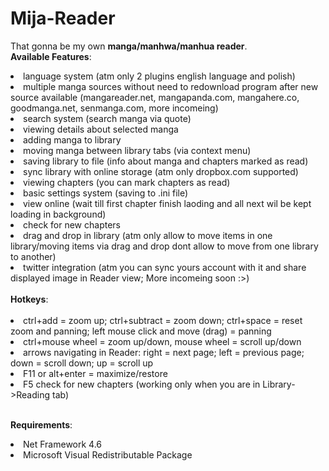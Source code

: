 # Mija-Reader

That gonna be my own <b>manga/manhwa/manhua reader</b>.
<br><b>Available Features</b>:
<br><li>language system (atm only 2 plugins english language and polish)
<br><li>multiple manga sources without need to redownload program after new source available (mangareader.net, mangapanda.com, mangahere.co, goodmanga.net, senmanga.com, more incomeing)
<br><li>search system (search manga via quote)
<br><li>viewing details about selected manga
<br><li>adding manga to library
<br><li>moving manga between library tabs (via context menu)
<br><li>saving library to file (info about manga and chapters marked as read)
<br><li>sync library with online storage (atm only dropbox.com supported)
<br><li>viewing chapters (you can mark chapters as read)
<br><li>basic settings system (saving to .ini file)
<br><li>view online (wait till first chapter finish laoding and all next wil be kept loading in background)
<br><li>check for new chapters
<br><li>drag and drop in library (atm only allow to move items in one library/moving items via drag and drop dont allow to move from one library to another)
<br><li>twitter integration (atm you can sync yours account with it and share displayed image in Reader view; More incomeing soon :>)
<br>
<br><b>Hotkeys</b>:
<br>
<br><li>ctrl+add = zoom up; ctrl+subtract = zoom down; ctrl+space = reset zoom and panning; left mouse click and move (drag) = panning
<br><li>ctrl+mouse wheel = zoom up/down, mouse wheel = scroll up/down
<br><li>arrows navigating in Reader: right = next page; left = previous page; down = scroll down; up = scroll up
<br><li>F11 or alt+enter = maximize/restore
<br><li>F5 check for new chapters (working only when you are in Library->Reading tab)

<br><b>Requirements</b>:
<br><li>Net Framework 4.6
<br><li>Microsoft Visual Redistributable Package